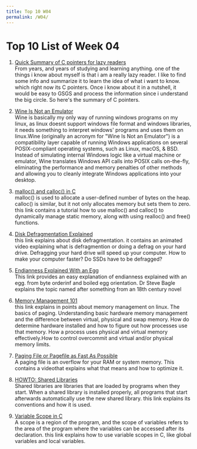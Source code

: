 ```yaml
---
title: Top 10 W04
permalink: /W04/
---
```


# Top 10 List of Week 04

1. [Quick Summary of C pointers for lazy readers](https://www.zentut.com/c-tutorial/c-pointer/)<br>
From years, and years of studying and learning anything. one of the things i know about myself is that i am a really lazy reader. I like to find some info and summarize it to learn the idea of what i want to know. which right now its C pointers. Once i know about it in a nutshell, it would be easy to GSGS and process the information since i understand the big circle. So here's the summary of C pointers.

2. [Wine Is Not an Emulator](https://www.winehq.org/)<br>
Wine is basically my only way of running windows programs on my linux, as linux doesnt support windows file format and windows libraries, it needs something to interpret windows' programs and uses them on linux.Wine (originally an acronym for "Wine Is Not an Emulator") is a compatibility layer capable of running Windows applications on several POSIX-compliant operating systems, such as Linux, macOS, & BSD. Instead of simulating internal Windows logic like a virtual machine or emulator, Wine translates Windows API calls into POSIX calls on-the-fly, eliminating the performance and memory penalties of other methods and allowing you to cleanly integrate Windows applications into your desktop.

3. [malloc() and calloc() in C](https://www.journaldev.com/35650/malloc-and-calloc-in-c)<br>
malloc() is used to allocate a user-defined number of bytes on the heap. calloc() is similar, but it not only allocates memory but sets them to zero. this link contains a tutorial how to use malloc() and calloc() to dynamically manage static memory, along with using realloc() and free() functions.

4. [Disk Defragmentation Explained](https://www.youtube.com/watch?v=AtRIOUZuI2c)<br>
this link explains about disk defragmentation. it contains an animated video explaining what is defragmention or doing a defrag on your hard drive. Defragging your hard drive will speed up your computer. How to make your computer faster? Do SSDs have to be defragged?

5. [Endianness Explained With an Egg](https://www.youtube.com/watch?v=NcaiHcBvDR4)<br>
This link provides an easy explanation of endianness explained with an egg. from byte orderinf and boiled egg orientation. Dr Steve Bagle explains the topic named after something from an 18th century novel

7. [Memory Management 101](https://events19.linuxfoundation.org/wp-content/uploads/2017/12/MM-101-Introduction-to-Linux-Memory-Management-Christoph-Lameter-Jump-Trading-LLC.pdf)<br>
this link explains in points about memory management on linux.  The basics of paging. Understanding basic hardware memory management and the difference between virtual, physical and swap memory. How do determine hardware installed and how to figure out how processes use that memory. How a process uses physical and virtual memory effectively.How to control overcommit and virtual and/or physical memory limits.

8. [Paging File or Pagefile as Fast As Possible](https://www.youtube.com/watch?v=1VDP5TCAK2c)<br>
A paging file is an overflow for your RAM or system memory. This contains a videothat explains what that means and how to optimize it.

9. [HOWTO: Shared Libraries](https://tldp.org/HOWTO/Program-Library-HOWTO/shared-libraries.html)<br>
Shared libraries are libraries that are loaded by programs when they start. When a shared library is installed properly, all programs that start afterwards automatically use the new shared library. this link explains its conventions and how it is used.

10. [Variable Scope in C](https://www.w3schools.in/c-tutorial/variable-scope/)<br>
A scope is a region of the program, and the scope of variables refers to the area of the program where the variables can be accessed after its declaration. this link explains how to use variable scopes in C, like global variables and local variables.
